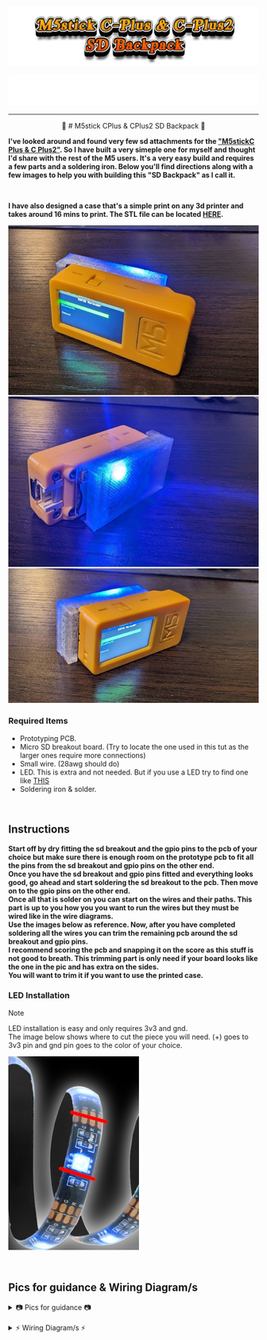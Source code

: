 ![Header](Images/mainheader.png)
<br>

<p align="center">
  <img src="https://github.com/ATOMNFT/M5stick-CPlus-SD-Backpack/blob/main/Images/Repolike.svg">
  </p>
  
---

<p align="center">
  🌟 # M5stick CPlus & CPlus2 SD Backpack 🌟
</p>

<b>I've looked around and found very few sd attachments for the  <a href="https://shop.m5stack.com/products/m5stickc-plus-esp32-pico-mini-iot-development-kit">"M5stickC Plus & C Plus2"</a>. So I have built a very simeple one for myself and thought I'd share with the rest of the M5 users.
It's a very easy build and requires a few parts and a soldering iron. Below you'll find directions along with a few images to help you with building this "SD Backpack" as I call it.</b> 

<br>

<b>I have also designed a case that's a simple print on any 3d printer and takes around 16 mins to print. The STL file can be located <a href="https://github.com/ATOMNFT/M5stick-CPlus-SD-Backpack/blob/main/STL%20File/M5stick%20SD-Backpack%20Case%20V1.stl">HERE</a>.</b>

![b](Images/b.jpg)![a](Images/a.jpg)![c](Images/c.jpg)

### Required Items
- Prototyping PCB.
- Micro SD breakout board. (Try to locate the one used in this tut as the larger ones require more connections)
- Small wire. (28awg should do)
- LED. This is extra and not needed. But if you use a LED try to find one like <a href="https://monsterilluminessence.com/smartlighting/basics/multi-color-led-light-strip-basics/">THIS</a>
- Soldering iron & solder.

<br>

## Instructions
<b>Start off by dry fitting the sd breakout and the gpio pins to the pcb of your choice but make sure there is enough room on the prototype pcb to fit all the pins from the sd breakout and gpio pins on the other end. <br> 
Once you have the sd breakout and gpio pins fitted and everything looks good, go ahead and start soldering the sd breakout to the pcb. Then move on to the gpio pins on the other end. <br>
Once all that is solder on you can start on the wires and their paths. This part is up to you how you you want to run the wires but they must be wired like in the wire diagrams. <br>
Use the images below as reference. Now, after you have completed soldering all the wires you can trim the remaining pcb around the sd breakout and gpio pins. <br>
I recommend scoring the pcb and snapping it on the score as this stuff is not good to breath. This trimming part is only need if your board looks like the one in the pic and has extra on the sides. <br>
You will want to trim it if you want to use the printed case. </b>

### LED Installation

> [!NOTE]
> LED installation is easy and only requires 3v3 and gnd.<br>
The image below shows where to cut the piece you will need. (+) goes to 3v3 pin and gnd pin goes to the color of your choice.

![4](Images/led.jpg)


<br>

## Pics for guidance & Wiring Diagram/s
<details>
<summary>📷 Pics for guidance 📷</summary>

![2](Images/2.jpg)![4](Images/4.jpg)![6](Images/6.jpg)![9](Images/9.jpg)![10](Images/10.jpg)

</details>

<br />

<details>
<summary>⚡️ Wiring Diagram/s ⚡️</summary>

![wiringdiagram1](Images/wiringdiagram1.jpg)![wiringdiagram2](Images/wiringdiagram2.png)

</details>



<br>
